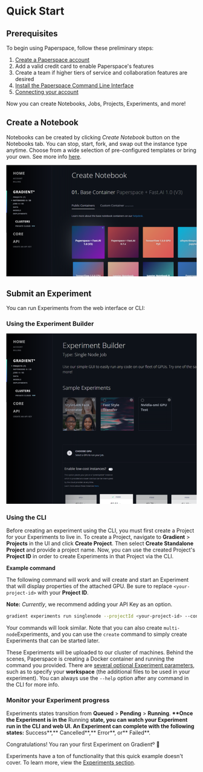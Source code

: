 # Quick Start

## Prerequisites

To begin using Paperspace, follow these preliminary steps:

1. [Create a Paperspace account ](https://www.paperspace.com/account/signup)
2. Add a valid credit card to enable Paperspace's features
3. Create a team if higher tiers of service and collaboration features are desired
4. [Install the Paperspace Command Line Interface ](install-the-cli.md#installation)
5. [Connecting your account](install-the-cli.md#connecting-your-account)

Now you can create Notebooks, Jobs, Projects, Experiments, and more!

## Create a Notebook

Notebooks can be created by clicking _Create Notebook_ button on the Notebooks tab. You can stop, start, fork, and swap out the instance type anytime. Choose from a wide selection of pre-configured templates or bring your own. See more info [here](../notebooks/about.md).

![](../.gitbook/assets/image%20%2819%29.png)

## Submit an Experiment

You can run Experiments from the web interface or CLI:

### Using the Experiment Builder

![](../.gitbook/assets/image%20%283%29.png)

### Using the CLI

Before creating an experiment using the CLI, you must first create a Project for your Experiments to live in. To create a Project, navigate to **Gradient** &gt; **Projects** in the UI and click **Create Project**. Then select **Create Standalone Project** and provide a project name. Now, you can use the created Project's **Project ID** in order to create Experiments in that Project via the CLI.

**Example command**

The following command will work and will create and start an Experiment that will display properties of the attached GPU. Be sure to replace `<your-project-id>` with your **Project ID**.

**Note:** _Currently_, we recommend adding your API Key as an option.

```bash
gradient experiments run singlenode --projectId <your-project-id> --container 'Test-Container' --machineType P4000 --command 'nvidia-smi' --name 'test-01' --workspaceUrl none --apiKey <your-api-key>
```

Your commands will look similar. Note that you can also create `multi-node`Experiments, and you can use the `create` command to simply create Experiments that can be started later.

These Experiments will be uploaded to our cluster of machines. Behind the scenes, Paperspace is creating a Docker container and running the command you provided. There are [several optional Experiment parameters](https://docs.paperspace.com/gradient/experiments/run-experiments#parameters-common-to-both-experiment-types), such as to specify your **workspace** \(the additional files to be used in your experiment\). You can always use the `--help` option after any command in the CLI for more info.

### Monitor your Experiment progress

Experiments states transition from **Queued** &gt; **Pending** &gt; **Running**. **\*\*Once the Experiment is in the** Running **state, you can watch your Experiment run in the CLI and web UI. An Experiment can complete with the following states:** Success**,** Cancelled**,** Error**, or** Failed\*\*.

Congratulations! You ran your first Experiment on Gradientº 🚀

Experiments have a ton of functionality that this quick example doesn't cover. To learn more, view the [Experiments section](../experiments/about.md).


